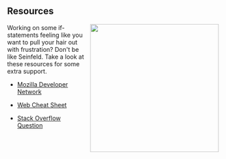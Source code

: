 ## Resources

<img src="https://s3.amazonaws.com/after-school-assets/hair-pulling.gif" hspace="10" align="right" width="300">

Working on some if-statements feeling like you want to pull your hair out with frustration? Don't be like Seinfeld. Take a look at these resources for some extra support.

+ [Mozilla Developer Network](https://developer.mozilla.org/en-US/docs/Web/JavaScript/Reference/Statements/if...else)

 + [Web Cheat Sheet](http://webcheatsheet.com/javascript/if_else_switch.php)

 + [Stack Overflow Question](http://stackoverflow.com/questions/4005614/elseif-syntax-in-javascript)